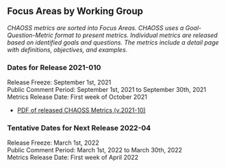 ## Focus Areas by Working Group  

 *CHAOSS metrics are sorted into Focus Areas. CHAOSS uses a Goal-Question-Metric format to present metrics. Individual metrics are released based on identified goals and questions. The metrics include a detail page with definitions, objectives, and examples.*  

### Dates for Release 2021-010
Release Freeze: September 1st, 2021    
Public Comment Period: September 1st, 2021 to September 30th, 2021  
Metrics Release Date: First week of October 2021

- [PDF of released CHAOSS Metrics (v.2021-10)](https://chaoss.github.io/website/release/release-pdfs/CHAOSS-Metrics-Release-2021-10.pdf)

### Tentative Dates for Next Release 2022-04
Release Freeze: March 1st, 2022    
Public Comment Period: March 1st, 2022 to March 30th, 2022  
Metrics Release Date: First week of April 2022
